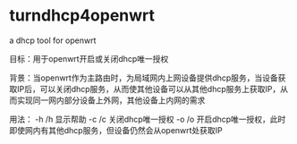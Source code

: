 # turndhcp4openwrt
a dhcp tool for openwrt

目标：用于openwrt开启或关闭dhcp唯一授权

背景：当openwrt作为主路由时，为局域网内上网设备提供dhcp服务，当设备获取IP后，可以关闭dhcp服务，从而使其他设备可以从其他dhcp服务上获取IP，从而实现同一网内部分设备上外网，其他设备上内网的需求

用法： -h /h 显示帮助
      -c /c 关闭dhcp唯一授权
      -o /o 开启dhcp唯一授权，此时即使网内有其他dhcp服务，但设备仍然会从openwrt处获取IP

